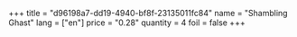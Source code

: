 +++
title = "d96198a7-dd19-4940-bf8f-23135011fc84"
name = "Shambling Ghast"
lang = ["en"]
price = "0.28"
quantity = 4
foil = false
+++
